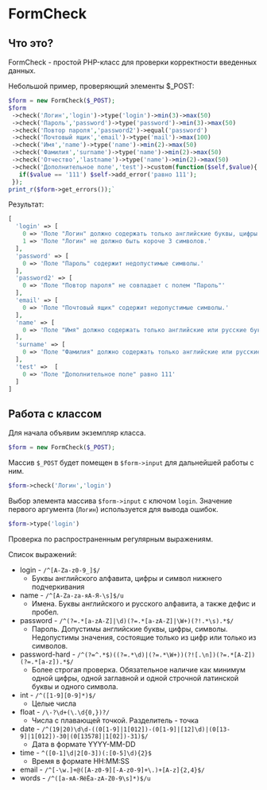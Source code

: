 # FormCheck
## Что это?
FormCheck - простой PHP-класс для проверки корректности введенных данных.

Небольшой пример, проверяющий элементы $_POST:
```php
$form = new FormCheck($_POST);
$form
 ->check('Логин','login')->type('login')->min(3)->max(50)
 ->check('Пароль','password')->type('password')->min(3)->max(50)
 ->check('Повтор пароля','password2')->equal('password')
 ->check('Почтовый ящик','email')->type('mail')->max(100)
 ->check('Имя','name')->type('name')->min(2)->max(50)
 ->check('Фамилия','surname')->type('name')->min(2)->max(50)
 ->check('Отчество','lastname')->type('name')->min(2)->max(50)
 ->check('Дополнительное поле','test')->custom(function($self,$value){
   if($value == '111') $self->add_error('равно 111');
 });
print_r($form->get_errors());`
```
Результат:
```php
[
  'login' => [
    0 => 'Поле "Логин" должно содержать только английские буквы, цифры и символ нижнего подчеркивания.',
    1 => 'Поле "Логин" не должно быть короче 3 символов.'
  ],
  'password' => [ 
    0 => 'Поле "Пароль" содержит недопустимые символы.'
  ],
  'password2' => [
    0 => 'Поле "Повтор пароля" не совпадает с полем "Пароль"'
  ],
  'email' => [
    0 => 'Поле "Почтовый ящик" содержит недопустимые символы.'
  ],
  'name' => [
    0 => 'Поле "Имя" должно содержать только английские или русские буквы, символ пробела и дефис.'
  ],
  'surname' => [
    0 => 'Поле "Фамилия" должно содержать только английские или русские буквы, символ пробела и дефис.'
  ],
  'test' =>  [
    0 => 'Поле "Дополнительное поле" равно 111'
  ]
]
```
## Работа с классом
Для начала объявим экземпляр класса.
```php
$form = new FormCheck($_POST);
```
Массив `$_POST` будет помещен в `$form->input` для дальнейшей работы с ним.
```php
$form->check('Логин','login')
```
Выбор элемента массива `$form->input` с ключом `login`. Значение первого аргумента (`Логин`) используется для вывода ошибок.
```php
$form->type('login')
```
Проверка по распространенным регулярным выражениям.

Список выражений:
- login - ```/^[A-Za-z0-9_]$/```
  - Буквы английского алфавита, цифры и символ нижнего подчеркивания
- name - `/^[A-Za-zа-яА-Я-\s]$/u`
  - Имена. Буквы английского и русского алфавита, а также дефис и пробел.
- password - `/^(?=.*[a-zA-Z]|\d)(?=.*[a-zA-Z]|\W+)(?!.*\s).*$/`
  - Пароль. Допустимы английские буквы, цифры, символы. Недопустимы значения, состоящие только из цифр или только из символов.
- password-hard - `/^(?=^.*$)((?=.*\d)|(?=.*\W+))(?![.\n])(?=.*[A-Z])(?=.*[a-z]).*$/`
  - Более строгая проверка. Обязательное наличие как минимум одной цифры, одной заглавной и одной строчной латинской буквы и одного символа.
- int - `/^([1-9][0-9]*)$/`
  - Целые числа
- float - `/\-?\d+(\.\d{0,})?/`
  - Числа с плавающей точкой. Разделитель - точка
- date - `/^(19|20)\d\d-((0[1-9]|1[012])-(0[1-9]|[12]\d)|(0[13-9]|1[012])-30|(0[13578]|1[02])-31)$/`
  - Дата в формате YYYY-MM-DD
- time - `^([0-1]\d|2[0-3])(:[0-5]\d){2}$`
  - Время в формате HH:MM:SS
- email - `/^[-\w.]+@([A-z0-9][-A-z0-9]+\.)+[A-z]{2,4}$/`
- words - `/^([а-яА-ЯёЁa-zA-Z0-9\s]*)$/u`

